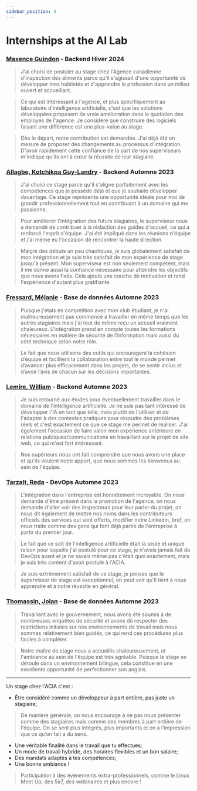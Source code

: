 ```yaml
---
sidebar_position: 4
---
```


# Internships at the AI Lab

### [Maxence Guindon](https://www.linkedin.com/in/maxenceguindon) - Backend Hiver 2024
> J'ai choisi de postuler au stage chez l'Agence canadienne d'inspection des aliments parce qu'il s'agissait d'une opportunité de développer mes habiletés et d'apprendre la profession dans un milieu ouvert et accueillant.

> Ce qui est intéressant à l'agence, et plus spécifiquement au laboratoire d'intelligence artificielle, c'est que les solutions développées proposent de vraie amélioration dans le quotidien des employés de l'agence. Je considère que construire des logiciels faisant une différence est une plus-value au stage.

> Dès le départ, notre contribution est demandée. J'ai déjà été en mesure de proposer des changements au processus d'intégration. D'avoir rapidement cette confiance de la part de nos superviseurs m'indique qu'ils ont à cœur la réussite de leur stagiaire.

### [Allagbe, Kotchikpa Guy-Landry](https://www.linkedin.com/in/guy-landry-allagbe/) - Backend Automne 2023
> J'ai choisi ce stage parce qu'il s'aligne parfaitement avec les compétences que je possède déjà et que je souhaite développer davantage. Ce stage représente une opportunité idéale pour moi de grandir professionnellement tout en contribuant à un domaine qui me passionne.

> Pour améliorer l'intégration des futurs stagiaires, le superviseur nous a demandé de contribuer à la rédaction des guides d'accueil, ce qui a renforcé l'esprit d'équipe. J'ai été impliqué dans les réunions d'équipe et j'ai même eu l'occasion de rencontrer la haute direction. 

> Malgré des débuts un peu chaotiques, je suis globalement satisfait de mon intégration et je suis très satisfait de mon expérience de stage jusqu'à présent. Mon superviseur est non seulement compétent, mais il me donne aussi la confiance nécessaire pour atteindre les objectifs que nous avons fixés.  Cela ajoute une couche de motivation et rend l'expérience d'autant plus gratifiante.

### [Fressard, Mélanie](https://www.linkedin.com/in/melanie-fressard/) - Base de données Automne 2023
> Puisque j'étais en compétition avec mon club étudiant, je n'ai malheureusement pas commencé à travailler en même temps que les autres stagiaires mais j'ai tout de même reçu un accueil vraiment chaleureux. L'intégration prend en compte toutes les formations nécessaires en matière de sécurité de l'information mais aussi du côté technique selon notre rôle. 

> Le fait que nous utilisons des outils qui encouragent la cohésion d’équipe et facilitent la collaboration entre tout le monde permet d’avancer plus efficacement dans les projets, de se sentir inclus et d’avoir l’avis de chacun sur les décisions importantes.


### [Lemire, William](https://www.linkedin.com/in/wlemire/) - Backend Automne 2023
> Je suis retourné aux études pour éventuellement travailler dans le domaine de l'intelligence artificielle. Je ne suis pas tant intéressé de développer l'IA en tant que telle, mais plutôt de l'utiliser et de l'adapter à des contextes pratiques pour résoudre des problèmes réels et c'est exactement ce que ce stage me permet de réaliser. J'ai également l'occasion de faire valoir mon expérience antérieure en relations publiques/communications en travaillant sur le projet de site web, ce qui m'est fort intéressant.

> Nos supérieurs nous ont fait comprendre que nous avons une place et qu'ils veulent notre apport, que nous sommes les bienvenus au sein de l'équipe.


### [Tarzalt, Reda](https://www.linkedin.com/in/tarzaltreda/) - DevOps Automne 2023
> L'intégration dans l'entreprise est honnêtement incroyable. On nous demande d'être présent dans la promotion de l'agence, on nous demande d'aller voir des inspecteurs pour leur parler du projet, on nous dit également de mettre nos noms dans les contributeurs officiels des services qui sont offerts, modifier notre Linkedin, bref, on nous traite comme des gens qui font déjà partie de l'entreprise à partir du premier jour. 

> Le fait que ce soit de l'intelligence artificielle était la seule et unique raison pour laquelle j'ai postulé pour ce stage, je n'avais jamais fait de DevOps avant et je ne savais même pas c'était quoi exactement, mais je suis très content d'avoir postulé à l'ACIA.

> Je suis extrêmement satisfait de ce stage, je penses que le superviseur de stage est exceptionnel, on peut voir qu'il tient à nous apprendre et à notre réussite en général. 

### [Thomassin, Jolan](https://www.linkedin.com/in/jolan-thomassin/) - Base de données Automne 2023
> Travaillant avec le gouvernement, nous avons été soumis à de nombreuses enquêtes de sécurité et avons dû respecter des restrictions initiales sur nos environnements de travail mais nous sommes relativement bien guidés, ce qui rend ces procédures plus faciles à compléter. 

> Notre maître de stage nous a accueillis chaleureusement, et l'ambiance au sein de l'équipe est très agréable. Puisque le stage se déroule dans un environnement bilingue, cela constitue en une excellente opportunité de perfectionner son anglais.

---

Un stage chez l'ACIA c'est :
- Être considéré comme un développeur à part entière, pas juste un stagiaire;
> De manière générale, on nous encourage à ne pas nous présenter comme des stagiaires mais comme des membres à part entière de l'équipe. On se sent plus intégrés, plus importants et on a l’impression que ce qu’on fait a du sens.
- Une véritable finalité dans le travail que tu effectues;
- Un mode de travail hybride, des horaires flexibles et un bon salaire;
- Des mandats adaptés à tes compétences;
- Une bonne ambiance !
> Participation à des événements extra-professionnels, comme le Linux Meet Up, des 5à7, des webinaires et plus encore !
